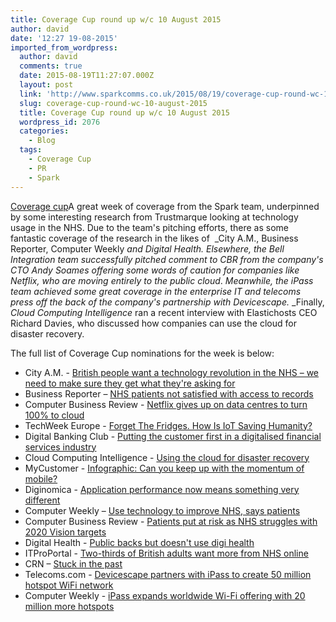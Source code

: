 ```yaml
---
title: Coverage Cup round up w/c 10 August 2015
author: david
date: '12:27 19-08-2015'
imported_from_wordpress:
  author: david
  comments: true
  date: 2015-08-19T11:27:07.000Z
  layout: post
  link: 'http://www.sparkcomms.co.uk/2015/08/19/coverage-cup-round-wc-10-august-2015/'
  slug: coverage-cup-round-wc-10-august-2015
  title: Coverage Cup round up w/c 10 August 2015
  wordpress_id: 2076
  categories:
    - Blog
  tags:
    - Coverage Cup
    - PR
    - Spark
---
```


[Coverage cup](Coverage-cup-167x300.jpg)A great week of coverage from the Spark team, underpinned by some interesting research from Trustmarque looking at technology usage in the NHS. Due to the team's pitching efforts, there as some fantastic coverage of the research in the likes of  _City A.M., Business Reporter, Computer Weekly _and _Digital Health_. Elsewhere, the Bell Integration team successfully pitched comment to _CBR_ from the company's CTO Andy Soames offering some words of caution for companies like Netflix, who are moving entirely to the public cloud_. _Meanwhile, the iPass team achieved some great coverage in the enterprise IT and telecoms press off the back of the company's partnership with Devicescape._ _Finally, _Cloud Computing Intelligence_ ran a recent interview with Elastichosts CEO Richard Davies, who discussed how companies can use the cloud for disaster recovery.

The full list of Coverage Cup nominations for the week is below:

  * City A.M. - [British people want a technology revolution in the NHS – we need to make sure they get what they're asking for](http://www.cityam.com/221802/nhs-brink-technology-revolution-and-its-going-make-service-lot-better)
  * Business Reporter – [NHS patients not satisfied with access to records](http://business-reporter.co.uk/2015/08/10/nhs-patients-not-satisfied-with-access-to-records/)
  * Computer Business Review - [Netflix gives up on data centres to turn 100% to cloud](http://www.cbronline.com/news/data-centre/enterprise/netflix-gives-up-on-data-centres-to-turn-100-to-cloud-4647116)
  * TechWeek Europe - [Forget The Fridges. How Is IoT Saving Humanity?](http://www.techweekeurope.co.uk/e-innovation/forget-fridges-iot-saving-humanity-174888#xT6mGGIRRu3ZzDyS.99)
  * Digital Banking Club - [Putting the customer first in a digitalised financial services industry](http://www.thedigitalbankingclub.com/blogs/18585-putting-the-customer-first-in-a-digitalised-financial-services-industry-(part-1))
  * Cloud Computing Intelligence - [Using the cloud for disaster recovery](http://cloudcomputingintelligence.com/features/item/2390-using-the-cloud-for-disaster-recovery)
  * MyCustomer - [Infographic: Can you keep up with the momentum of mobile?](http://www.mycustomer.com/news/infographic-can-you-keep-momentum-mobile)
  * Diginomica - [Application performance now means something very different](http://diginomica.com/2015/08/12/application-performance-now-means-something-very-different/#.VdRPR_lVikq)
  * Computer Weekly – [Use technology to improve NHS, says patients](http://www.computerweekly.com/news/4500251458/Use-technology-to-improve-NHS-say-patients)
  * Computer Business Review - [Patients put at risk as NHS struggles with 2020 Vision targets](http://www.cbronline.com/news/verticals/public-sector/patients-put-at-risk-as-nhs-struggles-with-2020-vision-targets-4643777)
  * Digital Health - [Public backs but doesn't use digi health](http://www.digitalhealth.net/digital_patient/45857/public-backs-but-doesn't-use-digi-health)
  * ITProPortal - [Two-thirds of British adults want more from NHS online](http://www.itproportal.com/2015/08/10/nhs-technology-adoption/#ixzz3jFjodRSo)
  * CRN – [Stuck in the past](http://www.channelweb.co.uk/crn-uk/feature/2421408/stuck-in-the-past)
  * Telecoms.com - [Devicescape partners with iPass to create 50 million hotspot WiFi network](http://telecoms.com/435811/devicescape-partners-with-ipass-to-create-50-million-hotspot-wifi-network/)
  * Computer Weekly - [iPass expands worldwide Wi-Fi offering with 20 million more hotspots](http://www.computerweekly.com/news/4500251377/iPass-expands-worldwide-Wi-Fi-offering-with-20-million-more-hotspots)
